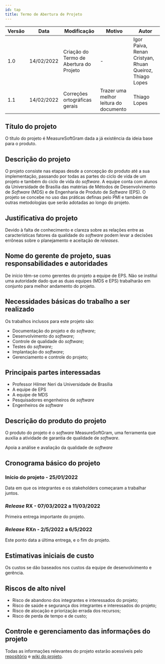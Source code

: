 ```yaml
---
id: tap
title: Termo de Abertura de Projeto
---
```


| Versão | Data       | Modificação                    | Motivo | Autor |
| ------ | ---------- | ------------------------------ | ------ | ----- |
| 1.0    | 14/02/2022 | Criação do Termo de Abertura do Projeto | - | Igor Paiva, Renan Cristyan, Rhuan Queiroz, Thiago Lopes |
| 1.1    | 14/02/2022 | Correções ortográficas gerais | Trazer uma melhor leitura do documento | Thiago Lopes |

## Título do projeto

O título do projeto é MeasureSoftGram dada a já existência da ideia base para o produto.

## Descrição do projeto

O projeto consiste nas etapas desde a concepção do produto até a sua implementação, passando por todas as partes do ciclo de vida de um projeto e também do ciclo de vida do *software*. A equipe conta com alunos da Universidade de Brasília das matérias de Métodos de Desenvolvimento de *Software* (MDS) e de Engenharia de Produto de *Software* (EPS). O projeto se concebe no uso das práticas definas pelo PMI e também de outras metodologias que serão adotadas ao longo do projeto.

## Justificativa do projeto

Devido à falta de conhecimento e clareza sobre as relações entre as características fatores da qualidade do *software* podem levar a decisões errôneas sobre o planejamento e aceitação de *releases*.

## Nome do gerente de projeto, suas responsabilidades e autoridades

De início têm-se como gerentes do projeto a equipe de EPS. Não se institui uma autoridade dado que as duas equipes (MDS e EPS) trabalharão em conjunto para melhor andamento do projeto.

## Necessidades básicas do trabalho a ser realizado

Os trabalhos inclusos para este projeto são:

- Documentação do projeto e do *software*;
- Desenvolvimento do *software*;
- Controle de qualidade do *software*;
- Testes do *software*;
- Implantação do *software*;
- Gerenciamento e controle do projeto;

## Principais partes interessadas

- Professor Hilmer Neri da Universidade de Brasília
- A equipe de EPS
- A equipe de MDS
- Pesquisadores engenheiros de *software*
- Engenheiros de *software*

## Descrição do produto do projeto

O produto do projeto é o *software* MeasureSoftGram, uma ferramenta que auxilia a atividade de garantia de qualidade de *software*.

Apoia a análise e avaliação da qualidade de *software*

## Cronograma básico do projeto

### Início do projeto - 25/01/2022

Data em que os integrantes e os stakeholders começaram a trabalhar juntos.

### *Release* RX - 07/03/2022 a 11/03/2022

Primeira entrega importante do projeto.

### *Release* RXn - 2/5/2022 a 6/5/2022

Este ponto data a última entrega, e o fim do projeto.

## Estimativas iniciais de custo

Os custos se dão baseados nos custos da equipe de desenvolvimento e gerência.

## Riscos de alto nível

- Risco de abandono dos integrantes e interessados do projeto;
- Risco de saúde e segurança dos integrantes e interessados do projeto;
- Risco de alocação e priorização errada dos recursos;
- Risco de perda de tempo e de custo;

## Controle e gerenciamento das informações do projeto

Todas as informações relevantes do projeto estarão acessíveis pelo [repositório](https://github.com/fga-eps-mds/2021-2-MeasureSoftGram-Doc) e [wiki do projeto](https://fga-eps-mds.github.io/2021-2-MeasureSoftGram-Doc/).
